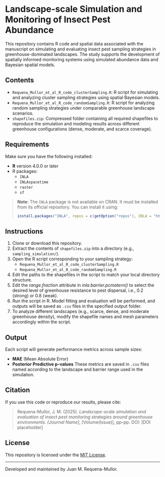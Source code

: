 # Landscape-scale Simulation and Monitoring of Insect Pest Abundance

This repository contains R code and spatial data associated with the manuscript on simulating and evaluating insect pest sampling strategies in greenhouse-dominated landscapes. The study supports the development of spatially informed monitoring systems using simulated abundance data and Bayesian spatial models.

## Contents

- `Requena_Mullor_et_al_R_code_clusterSampling.R`: R script for simulating and analyzing cluster sampling strategies using spatial Bayesian models.
- `Requena_Mullor_et_al_R_code_randomSampling.R`: R script for analyzing random sampling strategies under comparable greenhouse landscape scenarios.
- `shapefiles.zip`: Compressed folder containing all required shapefiles to reproduce the simulation and modeling results across different greenhouse configurations (dense, moderate, and scarce coverage).

## Requirements

Make sure you have the following installed:

- **R** version 4.0.0 or later
- R packages:
  - `INLA`
  - `INLAspacetime`
  - `raster`
  - `sf`

> **Note**: The `INLA` package is not available on CRAN. It must be installed from its official repository. You can install it using:
> ```r
> install.packages("INLA", repos = c(getOption("repos"), INLA = "https://inla.r-inla-download.org/R/stable"), dep = TRUE)
> ```

## Instructions

1. Clone or download this repository.
2. Extract the contents of `shapefiles.zip` into a directory (e.g., `sampling_simulation/`).
3. Open the R script corresponding to your sampling strategy:
   - `Requena_Mullor_et_al_R_code_clusterSampling.R`
   - `Requena_Mullor_et_al_R_code_randomSampling.R`
4. Edit the paths to the shapefiles in the script to match your local directory structure.
5. Edit the *range.fraction* attribute in *inla.barrier.pcmatern()* to select the desired level of greenhouse resistance to pest dispersal, i.e., 0.2 (strong) or 0.8 (weak).
6. Run the script in R. Model fitting and evaluation will be performed, and outputs will be saved as `.csv` files in the specified output folder.
7. To analyze different landscapes (e.g., scarce, dense, and moderate greenhouse density), modify the shapefile names and mesh parameters accordingly within the script.

## Output

Each script will generate performance metrics across sample sizes:
- **MAE** (Mean Absolute Error)
- **Posterior Predictive p-values**
These metrics are saved in `.csv` files named according to the landscape and barrier range used in the simulation.

## Citation

If you use this code or reproduce our results, please cite:

> Requena-Mullor, J. M. (2025). *Landscape-scale simulation and evaluation of insect pest monitoring strategies around greenhouse environments*. *[Journal Name]*, [Volume(Issue)], pp–pp. DOI: [DOI placeholder]

## License

This repository is licensed under the [MIT License](LICENSE).

---

Developed and maintained by Juan M. Requena-Mullor.

